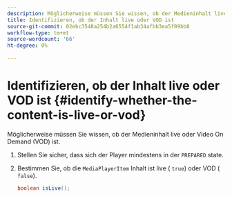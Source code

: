 ```yaml
---
description: Möglicherweise müssen Sie wissen, ob der Medieninhalt live oder Video On Demand (VOD) ist.
title: Identifizieren, ob der Inhalt live oder VOD ist
source-git-commit: 02ebc3548a254b2a6554f1ab34afbb3ea5f09bb8
workflow-type: tm+mt
source-wordcount: '66'
ht-degree: 0%

---
```


# Identifizieren, ob der Inhalt live oder VOD ist {#identify-whether-the-content-is-live-or-vod}

Möglicherweise müssen Sie wissen, ob der Medieninhalt live oder Video On Demand (VOD) ist.

1. Stellen Sie sicher, dass sich der Player mindestens in der `PREPARED` state.
1. Bestimmen Sie, ob die `MediaPlayerItem` Inhalt ist live ( `true`) oder VOD ( `false`).

   ```java
   boolean isLive();
   ```

